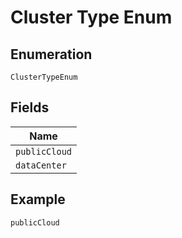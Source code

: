 
# Cluster Type Enum

## Enumeration

`ClusterTypeEnum`

## Fields

| Name |
|  --- |
| `publicCloud` |
| `dataCenter` |

## Example

```
publicCloud
```

